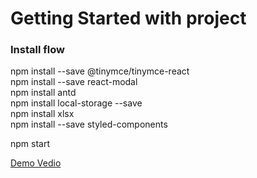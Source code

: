 # Getting Started with project

### Install flow

npm install --save @tinymce/tinymce-react\
npm install --save react-modal\
npm install antd\
npm install local-storage --save\
npm install xlsx\
npm install --save styled-components

npm start

[Demo Vedio](https://youtu.be/02I9m3sr7xo)

